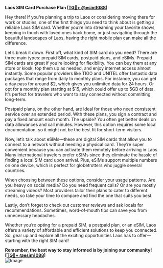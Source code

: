 **Laos SIM Card Purchase Plan [[TG💪+ @esim1088](https://t.me/s/esim1088)]**

Hey there! If you're planning a trip to Laos or considering moving there for work or studies, one of the first things you need to think about is getting a reliable Laos SIM card. Whether you’re into streaming your favorite shows, keeping in touch with loved ones back home, or just navigating through the beautiful landscapes of Laos, having the right mobile plan can make all the difference.

Let’s break it down. First off, what kind of SIM card do you need? There are three main types: prepaid SIM cards, postpaid plans, and eSIMs. Prepaid SIM cards are great if you’re looking for flexibility. You can buy them at any store or kiosk, top them up as needed, and enjoy internet access almost instantly. Some popular providers like TIGO and UNITEL offer fantastic data packages that range from daily to monthly plans. For instance, you can get a day pass for around $2, which gives you unlimited data for 24 hours. Or opt for a monthly plan starting at $15, which could offer up to 5GB of data. It’s perfect for travelers who want to stay connected without committing long-term.

Postpaid plans, on the other hand, are ideal for those who need consistent service over an extended period. With these plans, you sign a contract and pay a fixed amount each month. The upside? You often get better deals on data allowances and call minutes. However, this option requires some local documentation, so it might not be the best fit for short-term visitors.

Now, let’s talk about eSIMs—these are digital SIM cards that allow you to connect to a network without needing a physical card. They’re super convenient because you can activate them remotely before arriving in Laos. Many international travelers prefer eSIMs since they eliminate the hassle of finding a local SIM card upon arrival. Plus, eSIMs support multiple numbers on one device, which is perfect for globetrotters who juggle several countries.

When choosing between these options, consider your usage patterns. Are you heavy on social media? Do you need frequent calls? Or are you mostly streaming videos? Most providers tailor their plans to cater to different needs, so take your time to compare and find the one that suits you best.

Lastly, don’t forget to check out customer reviews and ask locals for recommendations. Sometimes, word-of-mouth tips can save you from unnecessary headaches.

Whether you’re opting for a prepaid SIM, a postpaid plan, or an eSIM, Laos offers a variety of affordable and efficient solutions to keep you connected. So, gear up and explore all the exciting opportunities Laos has to offer—starting with the right SIM card!

**Remember, the best way to stay informed is by joining our community! [[TG💪+ @esim1088](https://t.me/s/esim1088)]**  
![Image](https://i.postimg.cc/Y0z9fWf4/image.png)